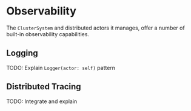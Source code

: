 # Observability

The ``ClusterSystem`` and distributed actors it manages, offer a number of built-in observability capabilities.

## Logging

TODO: Explain `Logger(actor: self)` pattern

## Distributed Tracing

TODO: Integrate and explain
